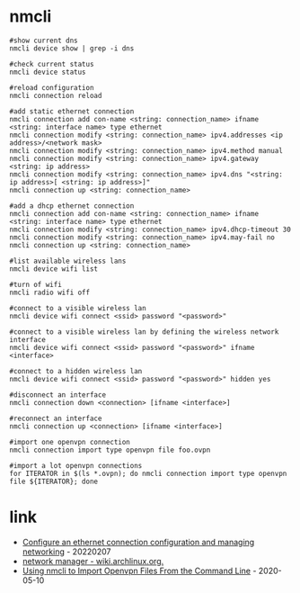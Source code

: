# nmcli

```
#show current dns
nmcli device show | grep -i dns

#check current status
nmcli device status

#reload configuration
nmcli connection reload

#add static ethernet connection
nmcli connection add con-name <string: connection_name> ifname <string: interface name> type ethernet
nmcli connection modify <string: connection_name> ipv4.addresses <ip address>/<network mask>
nmcli connection modify <string: connection_name> ipv4.method manual
nmcli connection modify <string: connection_name> ipv4.gateway <string: ip address>
nmcli connection modify <string: connection_name> ipv4.dns "<string: ip address>[ <string: ip address>]"
nmcli connection up <string: connection_name>

#add a dhcp ethernet connection
nmcli connection add con-name <string: connection_name> ifname <string: interface name> type ethernet
nmcli connection modify <string: connection_name> ipv4.dhcp-timeout 30
nmcli connection modify <string: connection_name> ipv4.may-fail no
nmcli connection up <string: connection_name>

#list available wireless lans
nmcli device wifi list

#turn of wifi
nmcli radio wifi off

#connect to a visible wireless lan
nmcli device wifi connect <ssid> password "<password>"

#connect to a visible wireless lan by defining the wireless network interface
nmcli device wifi connect <ssid> password "<password>" ifname <interface>

#connect to a hidden wireless lan
nmcli device wifi connect <ssid> password "<password>" hidden yes

#disconnect an interface
nmcli connection down <connection> [ifname <interface>]

#reconnect an interface
nmcli connection up <connection> [ifname <interface>]

#import one openvpn connection
nmcli connection import type openvpn file foo.ovpn 

#import a lot openvpn connections
for ITERATOR in $(ls *.ovpn); do nmcli connection import type openvpn file ${ITERATOR}; done
```

# link

* [Configure an ethernet connection configuration and managing networking](https://access.redhat.com/documentation/en-us/red_hat_enterprise_linux/8/html/configuring_and_managing_networking/configuring-an-ethernet-connection_configuring-and-managing-networking) - 20220207
* [network manager - wiki.archlinux.org.](https://wiki.archlinux.org/index.php/NetworkManager)
* [Using nmcli to Import Openvpn Files From the Command Line](https://www.putorius.net/mcli-import-openvpn.html) - 2020-05-10
